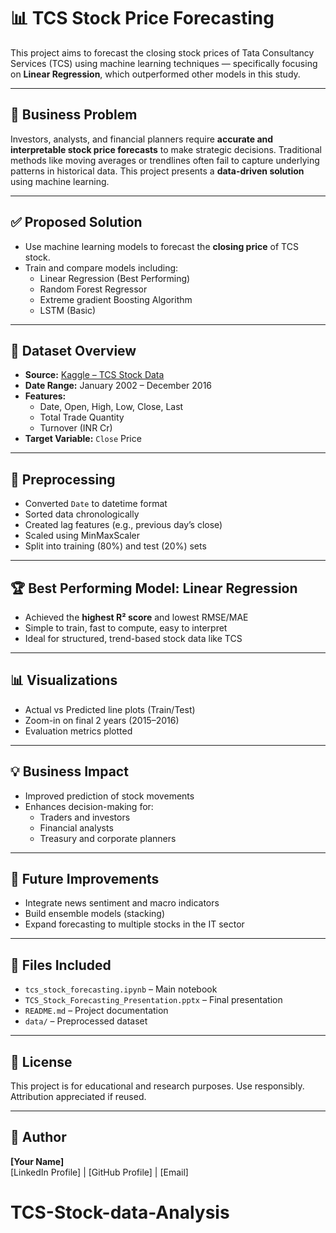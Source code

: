 # 📊 TCS Stock Price Forecasting

This project aims to forecast the closing stock prices of Tata Consultancy Services (TCS) using machine learning techniques — specifically focusing on **Linear Regression**, which outperformed other models in this study.

---

## 🧠 Business Problem

Investors, analysts, and financial planners require **accurate and interpretable stock price forecasts** to make strategic decisions. Traditional methods like moving averages or trendlines often fail to capture underlying patterns in historical data. This project presents a **data-driven solution** using machine learning.

---

## ✅ Proposed Solution

- Use machine learning models to forecast the **closing price** of TCS stock.
- Train and compare models including:
  - Linear Regression (Best Performing)
  - Random Forest Regressor
  - Extreme gradient Boosting Algorithm
  - LSTM (Basic)

---

## 📂 Dataset Overview

- **Source:** [Kaggle – TCS Stock Data](https://www.kaggle.com)
- **Date Range:** January 2002 – December 2016
- **Features:**
  - Date, Open, High, Low, Close, Last
  - Total Trade Quantity
  - Turnover (INR Cr)
- **Target Variable:** `Close` Price

---

## 🔧 Preprocessing

- Converted `Date` to datetime format
- Sorted data chronologically
- Created lag features (e.g., previous day’s close)
- Scaled using MinMaxScaler
- Split into training (80%) and test (20%) sets

---


## 🏆 Best Performing Model: Linear Regression

- Achieved the **highest R² score** and lowest RMSE/MAE
- Simple to train, fast to compute, easy to interpret
- Ideal for structured, trend-based stock data like TCS

---

## 📊 Visualizations

- Actual vs Predicted line plots (Train/Test)
- Zoom-in on final 2 years (2015–2016)
- Evaluation metrics plotted

---

## 💡 Business Impact

- Improved prediction of stock movements
- Enhances decision-making for:
  - Traders and investors
  - Financial analysts
  - Treasury and corporate planners

---

## 🚀 Future Improvements

- Integrate news sentiment and macro indicators
- Build ensemble models (stacking)
- Expand forecasting to multiple stocks in the IT sector

---

## 📁 Files Included

- `tcs_stock_forecasting.ipynb` – Main notebook
- `TCS_Stock_Forecasting_Presentation.pptx` – Final presentation
- `README.md` – Project documentation
- `data/` – Preprocessed dataset

---

## 📜 License

This project is for educational and research purposes. Use responsibly. Attribution appreciated if reused.

---

## 👤 Author

**[Your Name]**  
[LinkedIn Profile] | [GitHub Profile] | [Email]
# TCS-Stock-data-Analysis
